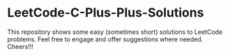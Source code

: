 # LeetCode-C-Plus-Plus-Solutions
This repository shows some easy (sometimes short) solutions to LeetCode problems.
Feel free to engage and offer suggestions where needed.
Cheers!!!
